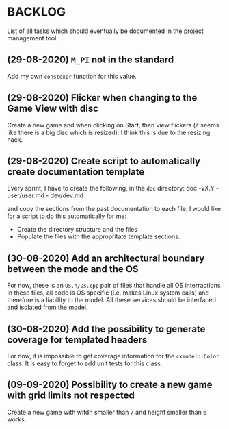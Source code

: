 # BACKLOG

List of all tasks which should eventually be documented in the project management tool.

## (29-08-2020) `M_PI` not in the standard
Add my own `constexpr` function for this value.

## (29-08-2020) Flicker when changing to the Game View with disc
Create a new game and when clicking on Start, then view flickers (it seems like there
is a big disc which is resized). I think this is due to the resizing hack.

## (29-08-2020) Create script to automatically create documentation template
Every sprint, I have to create the following, in the `doc` directory: 
 doc
  -vX.Y
    - user/user.md
    - dev/dev.md

and copy the sections from the past documentation to each file. I would like for a script
to do this automatically for me:
 - Create the directory structure and the files
 - Populate the files with the appropritate template sections.

## (30-08-2020) Add an architectural boundary between the mode and the OS
For now, these is an `OS.h/Os.cpp` pair of files that handle all OS interractions. In these
files, all code is OS specific (i.e. makes Linux system calls) and therefore is a liability
to the model. All these services should be interfaced and isolated from the model.

## (30-08-2020) Add the possibility to generate coverage for templated headers
For now, it is impossible to get coverage information for the `cxmodel::Color` class. It
is easy to forget to add unit tests for this class.

## (09-09-2020) Possibility to create a new game with grid limits not respected
Create a new game with witdh smaller than 7 and height smaller than 6 works.